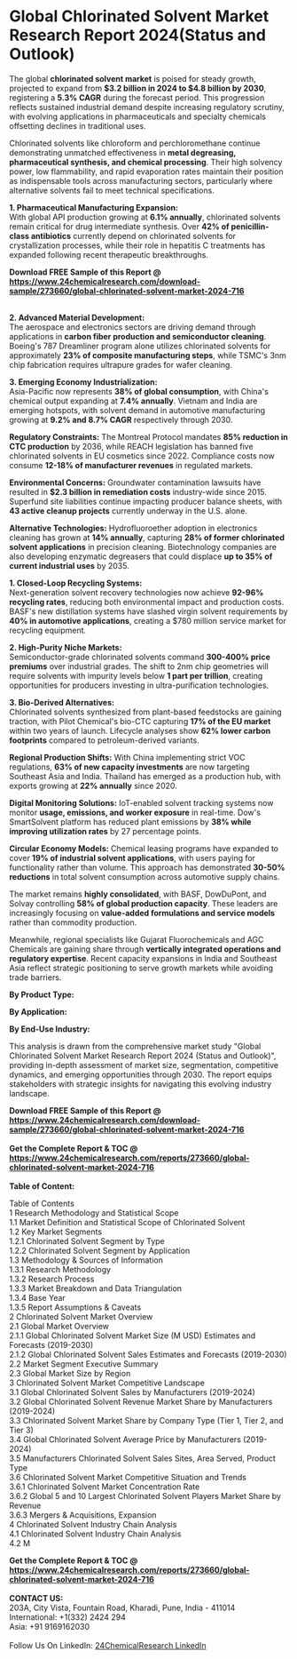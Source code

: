 <h1>Global Chlorinated Solvent Market Research Report 2024(Status and Outlook)</h1><p>The global <strong>chlorinated solvent market</strong> is poised for steady growth, projected to expand from <strong>$3.2 billion in 2024 to $4.8 billion by 2030</strong>, registering a <strong>5.3% CAGR</strong> during the forecast period. This progression reflects sustained industrial demand despite increasing regulatory scrutiny, with evolving applications in pharmaceuticals and specialty chemicals offsetting declines in traditional uses.</p><p>Chlorinated solvents like chloroform and perchloromethane continue demonstrating unmatched effectiveness in <strong>metal degreasing, pharmaceutical synthesis, and chemical processing</strong>. Their high solvency power, low flammability, and rapid evaporation rates maintain their position as indispensable tools across manufacturing sectors, particularly where alternative solvents fail to meet technical specifications.</p><p><strong>1. Pharmaceutical Manufacturing Expansion:</strong><br>
With global API production growing at <strong>6.1% annually</strong>, chlorinated solvents remain critical for drug intermediate synthesis. Over <strong>42% of penicillin-class antibiotics</strong> currently depend on chlorinated solvents for crystallization processes, while their role in hepatitis C treatments has expanded following recent therapeutic breakthroughs.</p><div><b>Download FREE Sample of this Report @ 
            <a href="https://www.24chemicalresearch.com/download-sample/273660/global-chlorinated-solvent-market-2024-716">
            https://www.24chemicalresearch.com/download-sample/273660/global-chlorinated-solvent-market-2024-716</a></b></div><br><p><strong>2. Advanced Material Development:</strong><br>
The aerospace and electronics sectors are driving demand through applications in <strong>carbon fiber production and semiconductor cleaning</strong>. Boeing's 787 Dreamliner program alone utilizes chlorinated solvents for approximately <strong>23% of composite manufacturing steps</strong>, while TSMC's 3nm chip fabrication requires ultrapure grades for wafer cleaning.</p><p><strong>3. Emerging Economy Industrialization:</strong><br>
Asia-Pacific now represents <strong>38% of global consumption</strong>, with China's chemical output expanding at <strong>7.4% annually</strong>. Vietnam and India are emerging hotspots, with solvent demand in automotive manufacturing growing at <strong>9.2% and 8.7% CAGR</strong> respectively through 2030.</p><p><strong>Regulatory Constraints:</strong> The Montreal Protocol mandates <strong>85% reduction in CTC production</strong> by 2036, while REACH legislation has banned five chlorinated solvents in EU cosmetics since 2022. Compliance costs now consume <strong>12-18% of manufacturer revenues</strong> in regulated markets.</p><p><strong>Environmental Concerns:</strong> Groundwater contamination lawsuits have resulted in <strong>$2.3 billion in remediation costs</strong> industry-wide since 2015. Superfund site liabilities continue impacting producer balance sheets, with <strong>43 active cleanup projects</strong> currently underway in the U.S. alone.</p><p><strong>Alternative Technologies:</strong> Hydrofluoroether adoption in electronics cleaning has grown at <strong>14% annually</strong>, capturing <strong>28% of former chlorinated solvent applications</strong> in precision cleaning. Biotechnology companies are also developing enzymatic degreasers that could displace <strong>up to 35% of current industrial uses</strong> by 2035.</p><p><strong>1. Closed-Loop Recycling Systems:</strong><br>
Next-generation solvent recovery technologies now achieve <strong>92-96% recycling rates</strong>, reducing both environmental impact and production costs. BASF's new distillation systems have slashed virgin solvent requirements by <strong>40% in automotive applications</strong>, creating a $780 million service market for recycling equipment.</p><p><strong>2. High-Purity Niche Markets:</strong><br>
Semiconductor-grade chlorinated solvents command <strong>300-400% price premiums</strong> over industrial grades. The shift to 2nm chip geometries will require solvents with impurity levels below <strong>1 part per trillion</strong>, creating opportunities for producers investing in ultra-purification technologies.</p><p><strong>3. Bio-Derived Alternatives:</strong><br>
Chlorinated solvents synthesized from plant-based feedstocks are gaining traction, with Pilot Chemical's bio-CTC capturing <strong>17% of the EU market</strong> within two years of launch. Lifecycle analyses show <strong>62% lower carbon footprints</strong> compared to petroleum-derived variants.</p><p><strong>Regional Production Shifts:</strong> With China implementing strict VOC regulations, <strong>63% of new capacity investments</strong> are now targeting Southeast Asia and India. Thailand has emerged as a production hub, with exports growing at <strong>22% annually</strong> since 2020.</p><p><strong>Digital Monitoring Solutions:</strong> IoT-enabled solvent tracking systems now monitor <strong>usage, emissions, and worker exposure</strong> in real-time. Dow's SmartSolvent platform has reduced plant emissions by <strong>38% while improving utilization rates</strong> by 27 percentage points.</p><p><strong>Circular Economy Models:</strong> Chemical leasing programs have expanded to cover <strong>19% of industrial solvent applications</strong>, with users paying for functionality rather than volume. This approach has demonstrated <strong>30-50% reductions</strong> in total solvent consumption across automotive supply chains.</p><p>The market remains <strong>highly consolidated</strong>, with BASF, DowDuPont, and Solvay controlling <strong>58% of global production capacity</strong>. These leaders are increasingly focusing on <strong>value-added formulations and service models</strong> rather than commodity production.</p><p>Meanwhile, regional specialists like Gujarat Fluorochemicals and AGC Chemicals are gaining share through <strong>vertically integrated operations and regulatory expertise</strong>. Recent capacity expansions in India and Southeast Asia reflect strategic positioning to serve growth markets while avoiding trade barriers.</p><p><strong>By Product Type:</strong></p><p><strong>By Application:</strong></p><p><strong>By End-Use Industry:</strong></p><p>This analysis is drawn from the comprehensive market study "Global Chlorinated Solvent Market Research Report 2024 (Status and Outlook)", providing in-depth assessment of market size, segmentation, competitive dynamics, and emerging opportunities through 2030. The report equips stakeholders with strategic insights for navigating this evolving industry landscape.</p><div><b>Download FREE Sample of this Report @ 
            <a href="https://www.24chemicalresearch.com/download-sample/273660/global-chlorinated-solvent-market-2024-716">
            https://www.24chemicalresearch.com/download-sample/273660/global-chlorinated-solvent-market-2024-716</a></b></div><br><div><b>Get the Complete Report & TOC @ 
            <a href="https://www.24chemicalresearch.com/reports/273660/global-chlorinated-solvent-market-2024-716">
            https://www.24chemicalresearch.com/reports/273660/global-chlorinated-solvent-market-2024-716</a></b></div><br>
            <b>Table of Content:</b><p>Table of Contents<br />
1 Research Methodology and Statistical Scope<br />
1.1 Market Definition and Statistical Scope of Chlorinated Solvent<br />
1.2 Key Market Segments<br />
1.2.1 Chlorinated Solvent Segment by Type<br />
1.2.2 Chlorinated Solvent Segment by Application<br />
1.3 Methodology & Sources of Information<br />
1.3.1 Research Methodology<br />
1.3.2 Research Process<br />
1.3.3 Market Breakdown and Data Triangulation<br />
1.3.4 Base Year<br />
1.3.5 Report Assumptions & Caveats<br />
2 Chlorinated Solvent Market Overview<br />
2.1 Global Market Overview<br />
2.1.1 Global Chlorinated Solvent Market Size (M USD) Estimates and Forecasts (2019-2030)<br />
2.1.2 Global Chlorinated Solvent Sales Estimates and Forecasts (2019-2030)<br />
2.2 Market Segment Executive Summary<br />
2.3 Global Market Size by Region<br />
3 Chlorinated Solvent Market Competitive Landscape<br />
3.1 Global Chlorinated Solvent Sales by Manufacturers (2019-2024)<br />
3.2 Global Chlorinated Solvent Revenue Market Share by Manufacturers (2019-2024)<br />
3.3 Chlorinated Solvent Market Share by Company Type (Tier 1, Tier 2, and Tier 3)<br />
3.4 Global Chlorinated Solvent Average Price by Manufacturers (2019-2024)<br />
3.5 Manufacturers Chlorinated Solvent Sales Sites, Area Served, Product Type<br />
3.6 Chlorinated Solvent Market Competitive Situation and Trends<br />
3.6.1 Chlorinated Solvent Market Concentration Rate<br />
3.6.2 Global 5 and 10 Largest Chlorinated Solvent Players Market Share by Revenue<br />
3.6.3 Mergers & Acquisitions, Expansion<br />
4 Chlorinated Solvent Industry Chain Analysis<br />
4.1 Chlorinated Solvent Industry Chain Analysis<br />
4.2 M</p><div><b>Get the Complete Report & TOC @ 
            <a href="https://www.24chemicalresearch.com/reports/273660/global-chlorinated-solvent-market-2024-716">
            https://www.24chemicalresearch.com/reports/273660/global-chlorinated-solvent-market-2024-716</a></b></div><br><b>CONTACT US:</b><br>
            203A, City Vista, Fountain Road, Kharadi, Pune, India - 411014<br>
            International: +1(332) 2424 294<br>
            Asia: +91 9169162030 <br><br>
            Follow Us On LinkedIn: <a href="https://www.linkedin.com/company/24chemicalresearch/">24ChemicalResearch LinkedIn</a>